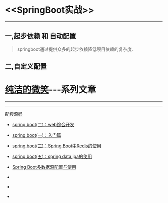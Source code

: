 # **<<SpringBoot实战>>**


---

## **一,起步依赖 和 自动配置**


> springboot通过提供众多的起步依赖降低项目依赖的复杂度.





## **二,自定义配置**





# [纯洁的微笑](http://www.cnblogs.com/ityouknow/p/5730412.html)---系列文章

---
---


[配套源码](https://github.com/ityouknow/spring-boot-examples/blob/master/spring-boot-mybatis-xml/src/main/resources/mybatis/mybatis-config.xml)


* [spring boot(二)：web综合开发](http://www.cnblogs.com/ityouknow/p/5730412.html)
 
* [spring boot(一)：入门篇](http://www.cnblogs.com/ityouknow/p/5662753.html)

* [spring boot(三)：Spring Boot中Redis的使用](http://www.cnblogs.com/ityouknow/p/5748830.html)

* [spring boot(五)：spring data jpa的使用](http://www.cnblogs.com/ityouknow/p/5891443.html)

* [Spring Boot多数据源配置与使用](http://www.jianshu.com/p/34730e595a8c)

* []()

* []()

* []()





































